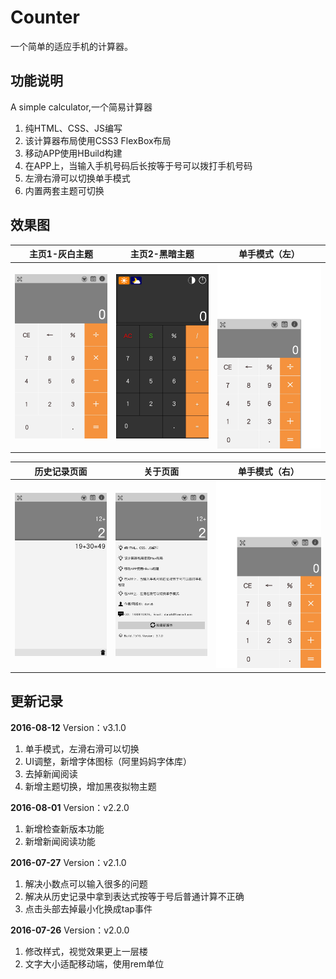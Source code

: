 ﻿# Counter
一个简单的适应手机的计算器。

## 功能说明
A simple calculator,一个简易计算器

1. 纯HTML、CSS、JS编写
2. 该计算器布局使用CSS3 FlexBox布局
3. 移动APP使用HBuild构建
4. 在APP上，当输入手机号码后长按等于号可以拨打手机号码
5. 左滑右滑可以切换单手模式
6. 内置两套主题可切换


## 效果图
| 主页1-灰白主题 | 主页2-黑暗主题 | 单手模式（左） |
|-------------|-------------|-------------|
| ![](./images/thumb/1.jpg) | ![](./images/thumb/2.jpg) | ![](./images/thumb/3.jpg) |

| 历史记录页面 | 关于页面 | 单手模式（右） |
|-------------|-------------|---------------|
| ![](./images/thumb/4.jpg) | ![](./images/thumb/5.jpg) | ![](./images/thumb/6.jpg) |

## 更新记录
**2016-08-12** Version：v3.1.0

1. 单手模式，左滑右滑可以切换
2. UI调整，新增字体图标（阿里妈妈字体库）
3. 去掉新闻阅读
4. 新增主题切换，增加黑夜拟物主题

**2016-08-01** Version：v2.2.0

1. 新增检查新版本功能
2. 新增新闻阅读功能

**2016-07-27** Version：v2.1.0

1. 解决小数点可以输入很多的问题
2. 解决从历史记录中拿到表达式按等于号后普通计算不正确
3. 点击头部去掉最小化换成tap事件

**2016-07-26** Version：v2.0.0

1. 修改样式，视觉效果更上一层楼
2. 文字大小适配移动端，使用rem单位


